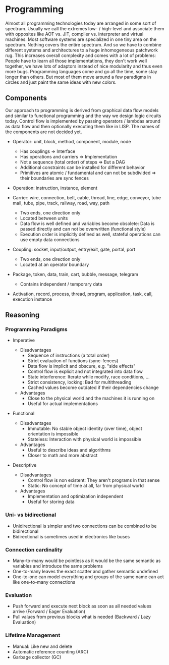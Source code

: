 # Programming
Almost all programming technologies today are arranged in some sort of spectrum. Usually we call the extremes low- / high-level and associate them with opposites like AOT vs. JIT, compiler vs. interpreter and virtual machines. Most software systems are specialized in one tiny area on the spectrum. Nothing covers the entire spectrum. And so we have to combine different systems and architectures to a huge inhomogeneous patchwork rug. This increases overall complexity and comes with a lot of problems: People have to learn all those implementations, they don't work well together, we have lots of adaptors instead of nice modularity and thus even more bugs. Programming languages come and go all the time, some stay longer than others. But most of them move around a few paradigms in circles and just paint the same ideas with new colors.


## Components
Our approach to programming is derived from graphical data flow models and similar to functional programming and the way we design logic circuits today.
Control flow is implemented by passing operators / lambdas around as data flow and then optionally executing them like in LISP.
The names of the components are not decided yet.

- Operator: unit, block, method, component, module, node
    - Has couplings => Interface
    - Has operations and carriers => Implementation
    - Not a sequence (total order) of steps => But a DAG
    - Additional constraints can be installed for different behavior
    - Primitives are atomic / fundamental and can not be subdivided => their boundaries are sync fences

- Operation: instruction, instance, element

- Carrier: wire, connection, belt, cable, thread, line, edge, conveyor, tube mail, tube, pipe, track, railway, road, way, path
    - Two ends, one direction only
    - Located between units
    - Data flow is well defined and variables become obsolete: Data is passed directly and can not be overwritten (functional style)
    - Execution order is implicitly defined as well, stateful operations can use empty data connections

- Coupling: socket, input/output, entry/exit, gate, portal, port
    - Two ends, one direction only
    - Located at an operator boundary

- Package, token, data, train, cart, bubble, message, telegram
    - Contains independent / temporary data

- Activation, record, process, thread, program, application, task, call, execution instance


## Reasoning

### Programming Paradigms
- Imperative
    - Disadvantages
        - Sequence of instructions (a total order)
        - Strict evaluation of functions (sync-fences)
        - Data flow is implicit and obscure, e.g. "side effects"
        - Control flow is explicit and not integrated into data flow
        - State interference: Iterate while modify, race conditions, ...
        - Strict consistency, locking: Bad for multithreading
        - Cached values become outdated if their dependencies change
    - Advantages
        - Close to the physical world and the machines it is running on
        - Useful for actual implementations

- Functional
    - Disadvantages
        - Immutable: No stable object identity (over time), object orientation is impossible
        - Stateless: Interaction with physical world is impossible
    - Advantages
        - Useful to describe ideas and algorithms
        - Closer to math and more abstract

- Descriptive
    - Disadvantages
        - Control flow is non existent: They aren't programs in that sense
        - Static: No concept of time at all, far from physical world
    - Advantages
        - Implementation and optimization independent
        - Useful for storing data

### Uni- vs bidirectional
- Unidirectional is simpler and two connections can be combined to be bidirectional
- Bidirectional is sometimes used in electronics like buses

### Connection cardinality
- Many-to-many would be pointless as it would be the same semantic as variables and introduce the same problems
- One-to-many leaves the exact scatter and gather semantic undefined
- One-to-one can model everything and groups of the same name can act like one-to-many connections

### Evaluation
- Push forward and execute next block as soon as all needed values arrive (Forward / Eager Evaluation)
- Pull values from previous blocks what is needed (Backward / Lazy Evaluation)

### Lifetime Management
- Manual: Like new and delete
- Automatic reference counting (ARC)
- Garbage collector (GC)
